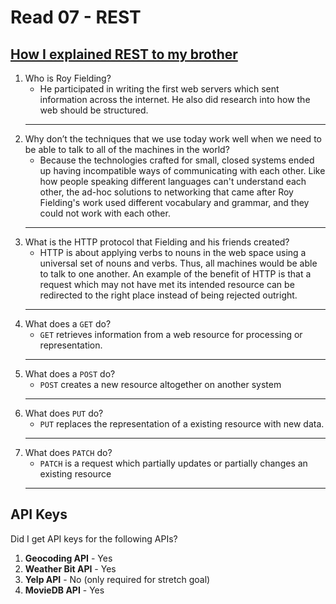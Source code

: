 # Read 07 - REST

## [How I explained REST to my brother](https://gist.github.com/brookr/5977550)

1. Who is Roy Fielding?
    - He participated in writing the first web servers which sent information across the internet. He also did research into how the web should be structured.
    ***
2. Why don’t the techniques that we use today work well when we need to be able to talk to all of the machines in the world?
    - Because the technologies crafted for small, closed systems ended up having incompatible ways of communicating with each other. Like how people speaking different languages can't understand each other, the ad-hoc solutions to networking that came after Roy Fielding's work used different vocabulary and grammar, and they could not work with each other.
    ***
3. What is the HTTP protocol that Fielding and his friends created?
    - HTTP is about applying verbs to nouns in the web space using a universal set of nouns and verbs. Thus, all machines would be able to talk to one another. An example of the benefit of HTTP is that a request which may not have met its intended resource can be redirected to the right place instead of being rejected outright.
    ***
4. What does a `GET` do?
    - `GET` retrieves information from a web resource for processing or representation.
    ***
5. What does a `POST` do?
    - `POST` creates a new resource altogether on another system
    ***
6. What does `PUT` do?
    - `PUT` replaces the representation of a existing resource with new data.
    ***
7. What does `PATCH` do?
    - `PATCH` is a request which partially updates or partially changes an existing resource
    ***

## API Keys

Did I get API keys for the following APIs?

1. **Geocoding API** - Yes
2. **Weather Bit API** - Yes
3. **Yelp API** - No (only required for stretch goal)
4. **MovieDB API** - Yes
